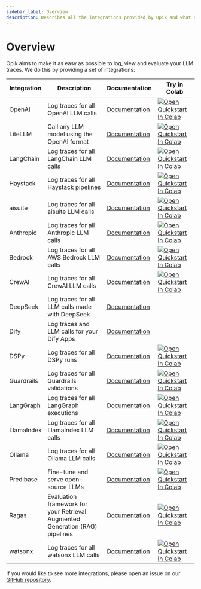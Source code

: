 ```yaml
---
sidebar_label: Overview
description: Describes all the integrations provided by Opik and what each framework can be used for
---
```


# Overview

Opik aims to make it as easy as possible to log, view and evaluate your LLM traces. We do this by providing a set of integrations:

| Integration | Description                                                                  | Documentation                                           | Try in Colab                                                                                                                                                                                                                        |
| ----------- | ---------------------------------------------------------------------------- | ------------------------------------------------------- | ----------------------------------------------------------------------------------------------------------------------------------------------------------------------------------------------------------------------------------- |
| OpenAI      | Log traces for all OpenAI LLM calls                                          | [Documentation](/tracing/integrations/openai.md)        | [![Open Quickstart In Colab](https://colab.research.google.com/assets/colab-badge.svg)](https://colab.research.google.com/github/comet-ml/opik/blob/master/apps/opik-documentation/documentation/docs/cookbook/openai.ipynb)        |
| LiteLLM     | Call any LLM model using the OpenAI format                                   | [Documentation](/tracing/integrations/litellm.md)       | [![Open Quickstart In Colab](https://colab.research.google.com/assets/colab-badge.svg)](https://colab.research.google.com/github/comet-ml/opik/blob/master/apps/opik-documentation/documentation/docs/cookbook/litellm.ipynb)       |
| LangChain   | Log traces for all LangChain LLM calls                                       | [Documentation](/tracing/integrations/langchain.md)     | [![Open Quickstart In Colab](https://colab.research.google.com/assets/colab-badge.svg)](https://colab.research.google.com/github/comet-ml/opik/blob/master/apps/opik-documentation/documentation/docs/cookbook/langchain.ipynb)     |
| Haystack    | Log traces for all Haystack pipelines                                        | [Documentation](/tracing/integrations/haystack.md)      | [![Open Quickstart In Colab](https://colab.research.google.com/assets/colab-badge.svg)](https://colab.research.google.com/github/comet-ml/opik/blob/master/apps/opik-documentation/documentation/docs/cookbook/haystack.ipynb)      |
| aisuite     | Log traces for all aisuite LLM calls                                         | [Documentation](/tracing/integrations/aisuite.md)       | [![Open Quickstart In Colab](https://colab.research.google.com/assets/colab-badge.svg)](https://colab.research.google.com/github/comet-ml/opik/blob/master/apps/opik-documentation/documentation/docs/cookbook/aisuite.ipynb)       |
| Anthropic   | Log traces for all Anthropic LLM calls                                       | [Documentation](/tracing/integrations/anthropic.md)     | [![Open Quickstart In Colab](https://colab.research.google.com/assets/colab-badge.svg)](https://colab.research.google.com/github/comet-ml/opik/blob/master/apps/opik-documentation/documentation/docs/cookbook/anthropic.ipynb)     |
| Bedrock     | Log traces for all AWS Bedrock LLM calls                                     | [Documentation](/tracing/integrations/bedrock.md)       | [![Open Quickstart In Colab](https://colab.research.google.com/assets/colab-badge.svg)](https://colab.research.google.com/github/comet-ml/opik/blob/master/apps/opik-documentation/documentation/docs/cookbook/bedrock.ipynb)       |
| CrewAI      | Log traces for all CrewAI LLM calls                                          | [Documentation](/tracing/integrations/crewai.md)        | [![Open Quickstart In Colab](https://colab.research.google.com/assets/colab-badge.svg)](https://colab.research.google.com/github/comet-ml/opik/blob/master/apps/opik-documentation/documentation/docs/cookbook/crewai.ipynb)        |
| DeepSeek    | Log traces for all LLM calls made with DeepSeek                              | [Documentation](/tracing/integrations/deepseek.mdx)     |                                                                                                                                                                                                                                     |
| Dify        | Log traces and LLM calls for your Dify Apps                                  | [Documentation](/tracing/integrations/dify.mdx)         |                                                                                                                                                                                                                                     |
| DSPy        | Log traces for all DSPy runs                                                 | [Documentation](/tracing/integrations/dspy.md)          | [![Open Quickstart In Colab](https://colab.research.google.com/assets/colab-badge.svg)](https://colab.research.google.com/github/comet-ml/opik/blob/master/apps/opik-documentation/documentation/docs/cookbook/dspy.ipynb)          |
| Guardrails  | Log traces for all Guardrails validations                                    | [Documentation](/tracing/integrations/guardrails-ai.md) | [![Open Quickstart In Colab](https://colab.research.google.com/assets/colab-badge.svg)](https://colab.research.google.com/github/comet-ml/opik/blob/master/apps/opik-documentation/documentation/docs/cookbook/guardrails-ai.ipynb) |
| LangGraph   | Log traces for all LangGraph executions                                      | [Documentation](/tracing/integrations/langgraph.md)     | [![Open Quickstart In Colab](https://colab.research.google.com/assets/colab-badge.svg)](https://colab.research.google.com/github/comet-ml/opik/blob/master/apps/opik-documentation/documentation/docs/cookbook/langgraph.ipynb)     |
| LlamaIndex  | Log traces for all LlamaIndex LLM calls                                      | [Documentation](/tracing/integrations/llama_index.md)   | [![Open Quickstart In Colab](https://colab.research.google.com/assets/colab-badge.svg)](https://colab.research.google.com/github/comet-ml/opik/blob/master/apps/opik-documentation/documentation/docs/cookbook/llama-index.ipynb)   |
| Ollama      | Log traces for all Ollama LLM calls                                          | [Documentation](/tracing/integrations/ollama.md)        | [![Open Quickstart In Colab](https://colab.research.google.com/assets/colab-badge.svg)](https://colab.research.google.com/github/comet-ml/opik/blob/master/apps/opik-documentation/documentation/docs/cookbook/ollama.ipynb)        |
| Predibase   | Fine-tune and serve open-source LLMs                                         | [Documentation](/tracing/integrations/predibase.md)     | [![Open Quickstart In Colab](https://colab.research.google.com/assets/colab-badge.svg)](https://colab.research.google.com/github/comet-ml/opik/blob/master/apps/opik-documentation/documentation/docs/cookbook/predibase.ipynb)     |
| Ragas       | Evaluation framework for your Retrieval Augmented Generation (RAG) pipelines | [Documentation](/tracing/integrations/ragas.md)         | [![Open Quickstart In Colab](https://colab.research.google.com/assets/colab-badge.svg)](https://colab.research.google.com/github/comet-ml/opik/blob/master/apps/opik-documentation/documentation/docs/cookbook/ragas.ipynb)         |
| watsonx     | Log traces for all watsonx LLM calls                                         | [Documentation](/tracing/integrations/watsonx.md)       | [![Open Quickstart In Colab](https://colab.research.google.com/assets/colab-badge.svg)](https://colab.research.google.com/github/comet-ml/opik/blob/master/apps/opik-documentation/documentation/docs/cookbook/watsonx.ipynb)       |

If you would like to see more integrations, please open an issue on our [GitHub repository](https://github.com/comet-ml/opik/issues/new/choose).
